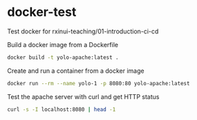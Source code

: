 # docker-test
Test docker for rxinui-teaching/01-introduction-ci-cd

Build a docker image from a Dockerfile
```sh
docker build -t yolo-apache:latest .
```

Create and run a container from a docker image
```sh
docker run --rm --name yolo-1 -p 8080:80 yolo-apache:latest
```

Test the apache server with curl and get HTTP status
```sh
curl -s -I localhost:8080 | head -1
```
